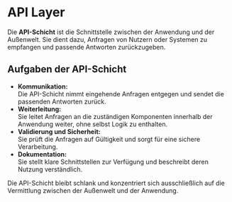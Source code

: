 ﻿# API Layer

Die **API-Schicht** ist die Schnittstelle zwischen der Anwendung und der Außenwelt. Sie dient dazu, Anfragen von Nutzern oder Systemen zu empfangen und passende Antworten zurückzugeben.

## Aufgaben der API-Schicht

- **Kommunikation:**  
  Die API-Schicht nimmt eingehende Anfragen entgegen und sendet die passenden Antworten zurück.
- **Weiterleitung:**  
  Sie leitet Anfragen an die zuständigen Komponenten innerhalb der Anwendung weiter, ohne selbst Logik zu enthalten.
- **Validierung und Sicherheit:**  
  Sie prüft die Anfragen auf Gültigkeit und sorgt für eine sichere Verarbeitung.
- **Dokumentation:**  
  Sie stellt klare Schnittstellen zur Verfügung und beschreibt deren Nutzung verständlich.

Die API-Schicht bleibt schlank und konzentriert sich ausschließlich auf die Vermittlung zwischen der Außenwelt und der Anwendung.
